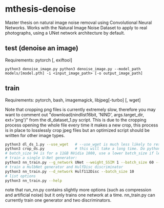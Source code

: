 # mthesis-denoise

Master thesis on natural image noise removal using Convolutional Neural Networks. Works with the Natural Image Noise Dataset to apply to real photographs, using a UNet network architecture by default.

## test (denoise an image)

Requirements: pytorch [, exiftool]

```
python3 denoise_image.py python3 denoise_image.py --model_path models/[model.pth] -i <input_image_path> [-o output_image_path]
```

## train

Requirements: pytorch, bash, imagemagick, libjpeg[-turbo] [, wget]

Note that cropping png files is currently extremely slow, therefore you may want to comment out "download(nindlist16bit, 'NIND', args.target_dir, ext='png')" from the dl_dataset_1.py script. This is due to the cropping process opening the whole file every time it makes a new crop, this process is in place to losslessly crop jpeg files but an optimized script should be written for other image types.

```bash
python3 dl_ds_1.py --use_wget   # --use_wget is much less likely to result in half-downloaded files
python3 crop_ds.py              # this will take a long time. Do python3 crop_ds.py --cs 128 --ucs 96 with U-Net model to use all data
# batch_size 94 is for a 11GB NVidia 1080, use a lower batch_size if less memory is available
# train a single U-Net generator:
python3 nn_train.py --g_network UNet --weight_SSIM 1 --batch_size 60 --train_data datasets/train/NIND_128_96
# train a HulbNet generator and HulfDisc discriminator
python3 nn_train.py --d_network Hulf112Disc --batch_size 10
# list options
python3 nn_train.py --help
```

note that run\_nn.py contains slightly more options (such as compression and artificial noise) but it only trains one network at a time. nn\_train.py can currently train one generator and two discriminators.
